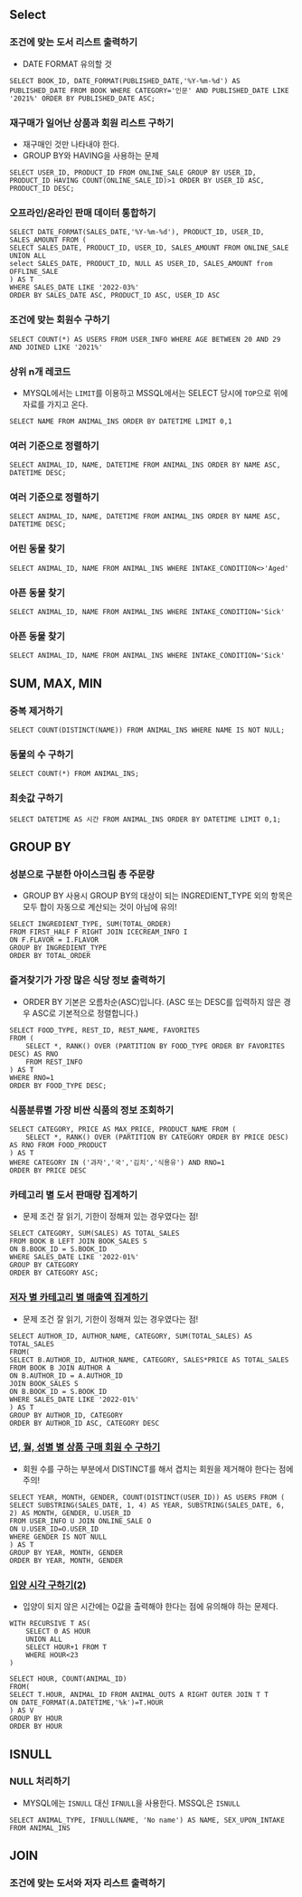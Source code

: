 ## Select

### 조건에 맞는 도서 리스트 출력하기
+ DATE FORMAT 유의할 것
```
SELECT BOOK_ID, DATE_FORMAT(PUBLISHED_DATE,'%Y-%m-%d') AS PUBLISHED_DATE FROM BOOK WHERE CATEGORY='인문' AND PUBLISHED_DATE LIKE '2021%' ORDER BY PUBLISHED_DATE ASC;
```

### 재구매가 일어난 상품과 회원 리스트 구하기
+ 재구매인 것만 나타내야 한다.
+ GROUP BY와 HAVING을 사용하는 문제
```
SELECT USER_ID, PRODUCT_ID FROM ONLINE_SALE GROUP BY USER_ID, PRODUCT_ID HAVING COUNT(ONLINE_SALE_ID)>1 ORDER BY USER_ID ASC, PRODUCT_ID DESC;
```

### 오프라인/온라인 판매 데이터 통합하기
```
SELECT DATE_FORMAT(SALES_DATE,'%Y-%m-%d'), PRODUCT_ID, USER_ID, SALES_AMOUNT FROM (
SELECT SALES_DATE, PRODUCT_ID, USER_ID, SALES_AMOUNT FROM ONLINE_SALE
UNION ALL
select SALES_DATE, PRODUCT_ID, NULL AS USER_ID, SALES_AMOUNT from OFFLINE_SALE
) AS T
WHERE SALES_DATE LIKE '2022-03%'
ORDER BY SALES_DATE ASC, PRODUCT_ID ASC, USER_ID ASC
```

### 조건에 맞는 회원수 구하기
```
SELECT COUNT(*) AS USERS FROM USER_INFO WHERE AGE BETWEEN 20 AND 29 AND JOINED LIKE '2021%'
```

### 상위 n개 레코드
+ MYSQL에서는 ```LIMIT```를 이용하고 MSSQL에서는 SELECT 당시에 ```TOP```으로 위에 자료를 가지고 온다.
```
SELECT NAME FROM ANIMAL_INS ORDER BY DATETIME LIMIT 0,1
```

### 여러 기준으로 정렬하기
```
SELECT ANIMAL_ID, NAME, DATETIME FROM ANIMAL_INS ORDER BY NAME ASC, DATETIME DESC;
```

### 여러 기준으로 정렬하기
```
SELECT ANIMAL_ID, NAME, DATETIME FROM ANIMAL_INS ORDER BY NAME ASC, DATETIME DESC;
```

### 어린 동물 찾기
```
SELECT ANIMAL_ID, NAME FROM ANIMAL_INS WHERE INTAKE_CONDITION<>'Aged'
```

### 아픈 동물 찾기
```
SELECT ANIMAL_ID, NAME FROM ANIMAL_INS WHERE INTAKE_CONDITION='Sick'
```

### 아픈 동물 찾기
```
SELECT ANIMAL_ID, NAME FROM ANIMAL_INS WHERE INTAKE_CONDITION='Sick'
```


## SUM, MAX, MIN

### 중복 제거하기
```
SELECT COUNT(DISTINCT(NAME)) FROM ANIMAL_INS WHERE NAME IS NOT NULL;
```

### 동물의 수 구하기
```
SELECT COUNT(*) FROM ANIMAL_INS;
```

### 최솟값 구하기
```
SELECT DATETIME AS 시간 FROM ANIMAL_INS ORDER BY DATETIME LIMIT 0,1;
```



## GROUP BY

### 성분으로 구분한 아이스크림 총 주문량
+ GROUP BY 사용시 GROUP BY의 대상이 되는 INGREDIENT_TYPE 외의 항목은 모두 합이 자동으로 계산되는 것이 아님에 유의!
```
SELECT INGREDIENT_TYPE, SUM(TOTAL_ORDER)
FROM FIRST_HALF F RIGHT JOIN ICECREAM_INFO I 
ON F.FLAVOR = I.FLAVOR 
GROUP BY INGREDIENT_TYPE 
ORDER BY TOTAL_ORDER
```

### 즐겨찾기가 가장 많은 식당 정보 출력하기
+ ORDER BY 기본은 오름차순(ASC)입니다. (ASC 또는 DESC를 입력하지 않은 경우 ASC로 기본적으로 정렬합니다.)
```
SELECT FOOD_TYPE, REST_ID, REST_NAME, FAVORITES 
FROM (
    SELECT *, RANK() OVER (PARTITION BY FOOD_TYPE ORDER BY FAVORITES DESC) AS RNO 
    FROM REST_INFO
) AS T
WHERE RNO=1
ORDER BY FOOD_TYPE DESC;
```

### 식품분류별 가장 비싼 식품의 정보 조회하기
```
SELECT CATEGORY, PRICE AS MAX_PRICE, PRODUCT_NAME FROM (
    SELECT *, RANK() OVER (PARTITION BY CATEGORY ORDER BY PRICE DESC) AS RNO FROM FOOD_PRODUCT 
) AS T
WHERE CATEGORY IN ('과자','국','김치','식용유') AND RNO=1
ORDER BY PRICE DESC
```

### 카테고리 별 도서 판매량 집계하기
+ 문제 조건 잘 읽기, 기한이 정해져 있는 경우였다는 점!
```
SELECT CATEGORY, SUM(SALES) AS TOTAL_SALES
FROM BOOK B LEFT JOIN BOOK_SALES S 
ON B.BOOK_ID = S.BOOK_ID
WHERE SALES_DATE LIKE '2022-01%'
GROUP BY CATEGORY
ORDER BY CATEGORY ASC;
```

### [저자 별 카테고리 별 매출액 집계하기](https://school.programmers.co.kr/learn/courses/30/lessons/144856)
+ 문제 조건 잘 읽기, 기한이 정해져 있는 경우였다는 점!
```
SELECT AUTHOR_ID, AUTHOR_NAME, CATEGORY, SUM(TOTAL_SALES) AS TOTAL_SALES
FROM(
SELECT B.AUTHOR_ID, AUTHOR_NAME, CATEGORY, SALES*PRICE AS TOTAL_SALES 
FROM BOOK B JOIN AUTHOR A
ON B.AUTHOR_ID = A.AUTHOR_ID
JOIN BOOK_SALES S 
ON B.BOOK_ID = S.BOOK_ID 
WHERE SALES_DATE LIKE '2022-01%'
) AS T
GROUP BY AUTHOR_ID, CATEGORY
ORDER BY AUTHOR_ID ASC, CATEGORY DESC
```

### [년, 월, 성별 별 상품 구매 회원 수 구하기](https://school.programmers.co.kr/learn/courses/30/lessons/131532)
+ 회원 수를 구하는 부분에서 DISTINCT를 해서 겹치는 회원을 제거해야 한다는 점에 주의!
```
SELECT YEAR, MONTH, GENDER, COUNT(DISTINCT(USER_ID)) AS USERS FROM ( 
SELECT SUBSTRING(SALES_DATE, 1, 4) AS YEAR, SUBSTRING(SALES_DATE, 6, 2) AS MONTH, GENDER, U.USER_ID
FROM USER_INFO U JOIN ONLINE_SALE O 
ON U.USER_ID=O.USER_ID 
WHERE GENDER IS NOT NULL
) AS T    
GROUP BY YEAR, MONTH, GENDER
ORDER BY YEAR, MONTH, GENDER
```

### [입양 시각 구하기(2)](https://school.programmers.co.kr/learn/courses/30/lessons/59413#qna)
+ 입양이 되지 않은 시간에는 0값을 출력해야 한다는 점에 유의해야 하는 문제다.
```
WITH RECURSIVE T AS(
    SELECT 0 AS HOUR
    UNION ALL
    SELECT HOUR+1 FROM T
    WHERE HOUR<23
)

SELECT HOUR, COUNT(ANIMAL_ID)
FROM(
SELECT T.HOUR, ANIMAL_ID FROM ANIMAL_OUTS A RIGHT OUTER JOIN T T
ON DATE_FORMAT(A.DATETIME,'%k')=T.HOUR
) AS V
GROUP BY HOUR
ORDER BY HOUR
```


## ISNULL

### NULL 처리하기
+ MYSQL에는 ```ISNULL``` 대신 ```IFNULL```을 사용한다. MSSQL은 ```ISNULL```
```
SELECT ANIMAL_TYPE, IFNULL(NAME, 'No name') AS NAME, SEX_UPON_INTAKE FROM ANIMAL_INS
```


## JOIN

### 조건에 맞는 도서와 저자 리스트 출력하기
```

```
